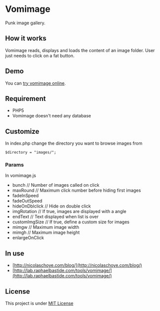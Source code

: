 # Vomimage

Punk image gallery.

## How it works
Vomimage reads, displays and loads the content of an image folder. User just needs to click on a fat button.

## Demo

You can <a href="http://lab.raphaelbastide.com/tools/vomimage/demo/">try vomimage online</a>.

## Requirement

- PHP5
- Vomimage doesn't need any database

## Customize
In index.php change the directory you want to browse images from

    $directory = "images/";

### Params
In vomimage.js

- bunch // Number of images called on click
- maxRound // Maximum click number before hiding first images
- fadeInSpeed
- fadeOutSpeed
- hideOnDblclick // Hide on double click
- imgRotation // If true, images are displayed with a angle
- endText // Text displayed when list is over
- customImgSize // If true, define a custom size for images
 - mimgw // Maximum image width 
 - mimgh // Maximum image height
 - enlargeOnClick

## In use

* [http://nicolaschoye.com/blog/](http://nicolaschoye.com/blog/)
* [http://lab.raphaelbastide.com/tools/vomimage/](http://lab.raphaelbastide.com/tools/vomimage/)

## License

This project is under <a href="http://raphael.mit-license.org/">MIT License</a>
